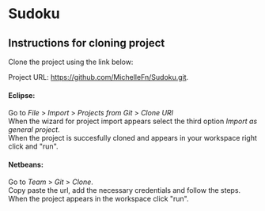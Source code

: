 # Sudoku
## Instructions for cloning project
Clone the project using the link below:

Project URL: https://github.com/MichelleFn/Sudoku.git.

#### Eclipse:</br>
Go to *File* > *Import* > *Projects from Git* > *Clone URI* </br>
When the wizard for project import appears select the third option *Import as general project*.</br>
When the project is succesfully cloned and appears in your workspace right click and "run".

#### Netbeans:</Br>
Go to *Team* > *Git* > *Clone*.</br>
Copy paste the url, add the necessary credentials and follow the steps.</br>
When the project appears in the workspace click "run".

